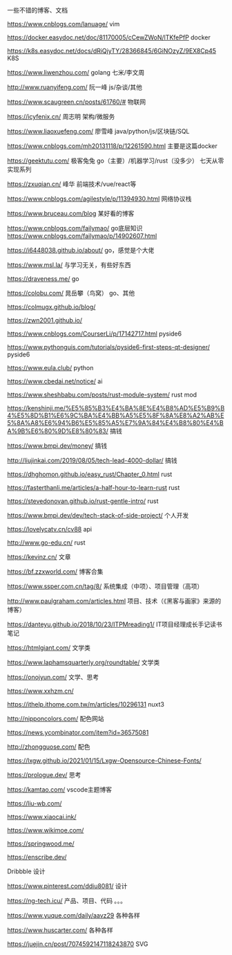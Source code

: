 一些不错的博客、文档

https://www.cnblogs.com/lanuage/      vim

https://docker.easydoc.net/doc/81170005/cCewZWoN/lTKfePfP     docker

https://k8s.easydoc.net/docs/dRiQjyTY/28366845/6GiNOzyZ/9EX8Cp45    K8S

https://www.liwenzhou.com/    golang    七米/李文周

http://www.ruanyifeng.com/    阮一峰     js/杂谈/其他

https://www.scaugreen.cn/posts/61760/#    物联网

https://icyfenix.cn/    周志明   架构/微服务

https://www.liaoxuefeng.com/    廖雪峰   java/python/js/区块链/SQL

https://www.cnblogs.com/mh20131118/p/12261590.html    主要是这篇docker

https://geektutu.com/   极客兔兔    go（主要）/机器学习/rust（没多少）   七天从零实现系列

https://zxuqian.cn/   峰华    前端技术/vue/react等

https://www.cnblogs.com/agilestyle/p/11394930.html    网络协议栈

https://www.bruceau.com/blog    某好看的博客

https://www.cnblogs.com/failymao/   go底层知识  https://www.cnblogs.com/failymao/p/14902607.html

https://i6448038.github.io/about/   go，感觉是个大佬


https://www.msl.la/    与学习无关，有些好东西

https://draveness.me/ go  

https://colobu.com/  晁岳攀（鸟窝）  go、其他  

https://colmugx.github.io/blog/   

https://zwn2001.github.io/

https://www.cnblogs.com/CourserLi/p/17142717.html  pyside6

https://www.pythonguis.com/tutorials/pyside6-first-steps-qt-designer/  pyside6

https://www.eula.club/  python

https://www.cbedai.net/notice/  ai

https://www.sheshbabu.com/posts/rust-module-system/  rust mod

https://kenshinji.me/%E5%85%B3%E4%BA%8E%E4%B8%AD%E5%B9%B4%E5%8D%B1%E6%9C%BA%E4%BB%A5%E5%8F%8A%E8%A2%AB%E5%8A%A8%E6%94%B6%E5%85%A5%E7%9A%84%E4%B8%80%E4%BA%9B%E6%80%9D%E8%80%83/  搞钱

https://www.bmpi.dev/money/  搞钱

http://liujinkai.com/2019/08/05/tech-lead-4000-dollar/ 搞钱

https://dhghomon.github.io/easy_rust/Chapter_0.html  rust

https://fasterthanli.me/articles/a-half-hour-to-learn-rust  rust

https://stevedonovan.github.io/rust-gentle-intro/   rust

https://www.bmpi.dev/dev/tech-stack-of-side-project/    个人开发

https://lovelycatv.cn/cv88  api

http://www.go-edu.cn/ rust

https://kevinz.cn/    文章

https://bf.zzxworld.com/ 博客合集

https://www.ssper.com.cn/tag/8/  系统集成（中项）、项目管理（高项）

http://www.paulgraham.com/articles.html  项目、技术（《黑客与画家》来源的博客）

https://danteyu.github.io/2018/10/23/ITPMreading1/  IT项目经理成长手记读书笔记

https://htmlgiant.com/    文学类

https://www.laphamsquarterly.org/roundtable/  文学类

https://onojyun.com/  文学、思考

https://www.xxhzm.cn/  

https://ithelp.ithome.com.tw/m/articles/10296131  nuxt3

http://nipponcolors.com/  配色网站

https://news.ycombinator.com/item?id=36575081

http://zhongguose.com/  配色

https://lxgw.github.io/2021/01/15/Lxgw-Opensource-Chinese-Fonts/

https://prologue.dev/    思考

https://kamtao.com/    vscode主题博客

https://liu-wb.com/

https://www.xiaocai.ink/

https://www.wikimoe.com/

https://springwood.me/

https://enscribe.dev/

Dribbble  设计

https://www.pinterest.com/ddiu8081/  设计

https://ng-tech.icu/  产品、项目、代码 。。。

https://www.yuque.com/daily/aavz29  各种各样

https://www.huscarter.com/  各种各样

https://juejin.cn/post/7074592147118243870  SVG
